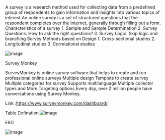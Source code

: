 A survey is a research method used for collecting data from a predefined group of respondents to gain information and insights into various topics of interest
An online survey is a set of structured questions that the respondent completes over the internet, generally through filling out a form.
Characteristics of a survey
	1. Sample and Sample Determination
	2.  Survey Questions: How to ask the right questions?
	3. Survey Logic: Skip logic and branching
Survey Methods based on Design
	1. Cross-sectional studies
	2. Longitudinal studies
	3. Correlational studies

![image](https://user-images.githubusercontent.com/9946647/114259170-2c2b9880-999a-11eb-9832-f518d6e02610.png)

Survey Monkey 

SurveyMonkey is online survey software that helps  to create and run professional online surveys
Multiple design Templets to create survey
Multiple categories for survey
Supports multilanguage 
Multiple collector types and More Targeting options
Every day, over 2 million people have conversations using Survey Monkey.

Link :https://www.surveymonkey.com/dashboard/

Table Defination
![image](https://user-images.githubusercontent.com/9946647/114259250-8cbad580-999a-11eb-87ec-1ac2e70a0236.png)

ERD

![image](https://user-images.githubusercontent.com/9946647/114259277-b5db6600-999a-11eb-83c0-4e1e24bdba42.png)


